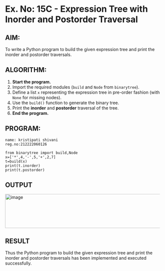 # Ex. No: 15C - Expression Tree with Inorder and Postorder Traversal

## AIM:
To write a Python program to build the given expression tree and print the inorder and postorder traversals.

## ALGORITHM:

1. **Start the program.**
2. Import the required modules (`build` and `Node` from `binarytree`).
3. Define a list `x` representing the expression tree in pre-order fashion (with `None` for missing nodes).
4. Use the `build()` function to generate the binary tree.
5. Print the **inorder** and **postorder** traversal of the tree.
6. **End the program.**

## PROGRAM:

```
name: kristipati shivani
reg.no:212222060126

from binarytree import build,Node
x=['*',4,'-',5,'+',2,7]
t=build(x)
print(t.inorder)
print(t.postorder)
```

## OUTPUT
<img width="861" height="111" alt="image" src="https://github.com/user-attachments/assets/4b322adf-d1cb-46be-a276-6e72cc01714c" />

## RESULT
Thus the Python program to build the given expression tree and print the inorder and postorder traversals has been implemented and executed successfully.
